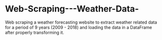 # Web-Scraping---Weather-Data-
Web scraping a weather forecasting website to extract weather related data for a period of 9 years (2009 - 2018) and loading the data in a DataFrame after properly transforming it.
